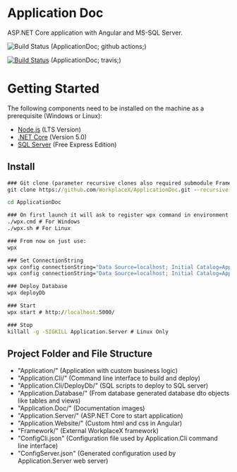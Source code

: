 # Application Doc
ASP.NET Core application with Angular and MS-SQL Server.

![Build Status](https://github.com/WorkplaceX/ApplicationDoc/workflows/CI/badge.svg) (ApplicationDoc; github actions;)

[![Build Status](https://travis-ci.org/WorkplaceX/ApplicationDoc.svg?branch=master)](https://travis-ci.org/WorkplaceX/ApplicationDoc) (ApplicationDoc; travis;)

# Getting Started
The following components need to be installed on the machine as a prerequisite (Windows or Linux):
* [Node.js](https://nodejs.org/en/) (LTS Version)
* [.NET Core](https://dotnet.microsoft.com/download) (Version 5.0)
* [SQL Server](https://www.microsoft.com/en-us/sql-server/sql-server-downloads) (Free Express Edition)

## Install
```cmd
### Git clone (parameter recursive clones also required submodule Framework):
git clone https://github.com/WorkplaceX/ApplicationDoc.git --recursive

cd ApplicationDoc

### On first launch it will ask to register wpx command in environment path:
./wpx.cmd # For Windows
./wpx.sh # For Linux

### From now on just use:
wpx

### Set ConnectionString
wpx config connectionString="Data Source=localhost; Initial Catalog=ApplicationDoc; Integrated Security=True;" # Example Windows
wpx config connectionString="Data Source=localhost; Initial Catalog=ApplicationDoc; User Id=SA; Password=MyPassword;" # Example Linux

### Deploy Database
wpx deployDb

### Start
wpx start # http://localhost:5000/

### Stop
killall -g -SIGKILL Application.Server # Linux Only
```

## Project Folder and File Structure
* "Application/" (Application with custom business logic)
* "Application.Cli/" (Command line interface to build and deploy)
* "Application.Cli/DeployDb/" (SQL scripts to deploy to SQL server)
* "Application.Database/" (From database generated database dto objects like tables and views)
* "Application.Doc/" (Documentation images)
* "Application.Server/" (ASP.NET Core to start application)
* "Application.Website/" (Custom html and css in Angular)
* "Framework/" (External WorkplaceX framework)
* "ConfigCli.json" (Configuration file used by Application.Cli command line interface)
* "ConfigServer.json" (Generated configuration used by Application.Server web server)
